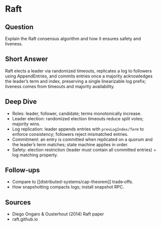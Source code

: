 # Raft

## Question
Explain the Raft consensus algorithm and how it ensures safety and liveness.

## Short Answer
Raft elects a leader via randomized timeouts, replicates a log to followers using AppendEntries, and commits entries once a majority acknowledges the leader’s term and index, preserving a single linearizable log prefix; liveness comes from timeouts and majority availability.

## Deep Dive
- Roles: leader, follower, candidate; terms monotonically increase.
- Leader election: randomized election timeouts reduce split votes; majority wins.
- Log replication: leader appends entries with `prevLogIndex/Term` to enforce consistency; followers reject mismatched entries.
- Commitment: an entry is committed when replicated on a quorum and the leader’s term matches; state machine applies in order.
- Safety: election restriction (leader must contain all committed entries) + log matching property.

## Follow‑ups
- Compare to [[distributed-systems/cap-theorem]] trade‑offs.
- How snapshotting compacts logs; install snapshot RPC.

## Sources
- Diego Ongaro & Ousterhout (2014) Raft paper
- raft.github.io

